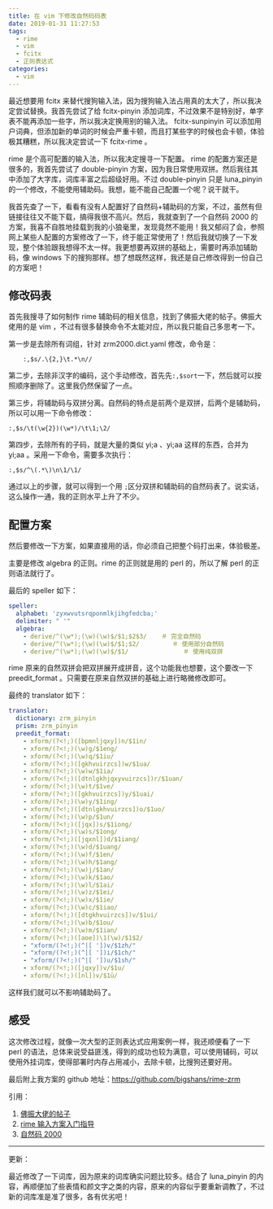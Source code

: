 ```yaml
---
title: 在 vim 下修改自然码码表
date: 2019-01-31 11:27:53
tags:
  - rime
  - vim
  - fcitx
  - 正则表达式
categories:
  - vim
---
```


最近想要用 fcitx 来替代搜狗输入法，因为搜狗输入法占用真的太大了，所以我决定尝试替换。我首先尝试了给 fcitx-pinyin 添加词库，不过效果不是特别好，单字表不能再添加一些字，所以我决定换用别的输入法。 fcitx-sunpinyin 可以添加用户词典，但添加新的单词的时候会严重卡顿，而且打某些字的时候也会卡顿，体验极其糟糕，所以我决定尝试一下 fcitx-rime 。

rime 是个高可配置的输入法，所以我决定搜寻一下配置。 rime 的配置方案还是很多的，我首先尝试了 double-pinyin 方案，因为我日常使用双拼。然后我往其中添加了大字库，词库丰富之后超级好用。不过 double-pinyin 只是 luna_pinyin 的一个修改，不能使用辅助码。我想，能不能自己配置一个呢？说干就干。

我首先查了一下，看看有没有人配置好了自然码+辅助码的方案，不过，虽然有但链接往往又不能下载，搞得我很不高兴。然后，我就查到了一个自然码 2000 的方案，我喜不自胜地挂载到我的小狼毫里，发现竟然不能用！我又郁闷了会，参照网上某些人配置的方案修改了一下，终于能正常使用了！然后我就切换了一下发现，整个体验跟我想得不太一样。我更想要再双拼的基础上，需要时再添加辅助码，像 windows 下的搜狗那样。想了想既然这样，我还是自己修改得到一份自己的方案吧！

## 修改码表

首先我搜寻了如何制作 rime 辅助码的相关信息，找到了佛振大佬的帖子。佛振大佬用的是 vim ，不过有很多替换命令不太能对应，所以我只能自己多思考一下。

第一步是去除所有词组，针对 zrm2000.dict.yaml 修改，命令是：

```vimscript
	:,$s/.\{2,}\t.*\n//
```

第二步，去除非汉字的编码，这个手动修改，首先先`:,$sort`一下，然后就可以按照顺序删除了。这里我仍然保留了一点。

第三步，将辅助码与双拼分离。自然码的特点是前两个是双拼，后两个是辅助码，所以可以用一下命令修改：

```vimscript
:,$s/\t(\w{2})(\w*)/\t\1;\2/
```

第四步，去除所有的子码，就是大量的类似 yi;a 、yi;aa 这样的东西，合并为 yi;aa 。采用一下命令，需要多次执行：

```vimscript
:,$s/^\(.*\)\n\1/\1/
```

通过以上的步骤，就可以得到一个用 `;`区分双拼和辅助码的自然码表了。说实话，这么操作一通，我的正则水平上升了不少。

## 配置方案

然后要修改一下方案，如果直接用的话，你必须自己把整个码打出来，体验极差。

主要是修改 algebra 的正则。rime 的正则就是用的 perl 的，所以了解 perl 的正则语法就行了。

最后的 speller 如下：

```yaml
speller:
  alphabet: 'zyxwvutsrqponmlkjihgfedcba;'
  delimiter: " '"
  algebra:
    - derive/^(\w*);(\w)(\w)$/$1;$2$3/    ＃ 完全自然码
    - derive/^(\w*);(\w)(\w)$/$1;$2/         ＃ 使用部分自然码
    - derive/^(\w*);(\w)(\w)$/$1/               ＃ 使用纯双拼
```

rime 原来的自然双拼会把双拼展开成拼音，这个功能我也想要，这个要改一下 preedit_format 。只需要在原来自然双拼的基础上进行略微修改即可。

最终的 translator 如下：

```yaml
translator:
  dictionary: zrm_pinyin
  prism: zrm_pinyin
  preedit_format:
    - xform/(?<!;)([bpmnljqxy])n/$1in/
    - xform/(?<!;)(\w)g/$1eng/
    - xform/(?<!;)(\w)q/$1iu/
    - xform/(?<!;)([gkhvuirzcs])w/$1ua/
    - xform/(?<!;)(\w)w/$1ia/
    - xform/(?<!;)([dtnlgkhjqxyvuirzcs])r/$1uan/
    - xform/(?<!;)(\w)t/$1ve/
    - xform/(?<!;)([gkhvuirzcs])y/$1uai/
    - xform/(?<!;)(\w)y/$1ing/
    - xform/(?<!;)([dtnlgkhvuirzcs])o/$1uo/
    - xform/(?<!;)(\w)p/$1un/
    - xform/(?<!;)([jqx])s/$1iong/
    - xform/(?<!;)(\w)s/$1ong/
    - xform/(?<!;)([jqxnl])d/$1iang/
    - xform/(?<!;)(\w)d/$1uang/
    - xform/(?<!;)(\w)f/$1en/
    - xform/(?<!;)(\w)h/$1ang/
    - xform/(?<!;)(\w)j/$1an/
    - xform/(?<!;)(\w)k/$1ao/
    - xform/(?<!;)(\w)l/$1ai/
    - xform/(?<!;)(\w)z/$1ei/
    - xform/(?<!;)(\w)x/$1ie/
    - xform/(?<!;)(\w)c/$1iao/
    - xform/(?<!;)([dtgkhvuirzcs])v/$1ui/
    - xform/(?<!;)(\w)b/$1ou/
    - xform/(?<!;)(\w)m/$1ian/
    - xform/(?<!;)([aoe])\1(\w)/$1$2/
    - "xform/(?<!;)(^|[ '])v/$1zh/"
    - "xform/(?<!;)(^|[ '])i/$1ch/"
    - "xform/(?<!;)(^|[ '])u/$1sh/"
    - xform/(?<!;)([jqxy])v/$1u/
    - xform/(?<!;)([nl])v/$1ü/
```

这样我们就可以不影响辅助码了。

## 感受

这次修改过程，就像一次大型的正则表达式应用案例一样，我还顺便看了一下 perl 的语法，总体来说受益匪浅，得到的成功也较为满意，可以使用辅码，可以使用外挂词库，使得部署时内存占用减小，去除卡顿，比搜狗还要好用。

最后附上我方案的 github 地址：https://github.com/bigshans/rime-zrm

引用：

1. [佛振大佬的帖子](http://tieba.baidu.com/p/2094178562)
2. [rime 输入方案入门指导](https://github.com/rime/home/wiki/RimeWithSchemata)
3. [自然码 2000](https://github.com/henices/rime)

---

更新：

最近修改了一下词库，因为原来的词库确实问题比较多。结合了 luna_pinyin 的内容，再顺便加了些表情和颜文字之类的内容，原来的内容似乎要重新调教了，不过新的词库准是准了很多，各有优劣吧！
